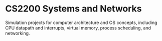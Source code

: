 # CS2200 Systems and Networks
Simulation projects for computer architecture and OS concepts, including CPU datapath and interrupts, virtual memory, process scheduling, and networking.
